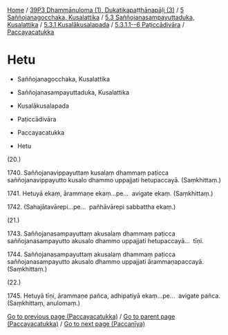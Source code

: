 
[Home](/) / [39P3 Dhammānuloma (1), Dukatikapaṭṭhānapāḷi (3)](../../../../...md) / [5 Saññojanagocchaka, Kusalattika](../../../...md) / [5.3 Saññojanasampayuttaduka, Kusalattika](../../...md) / [5.3.1 Kusalākusalapada](../...md) / [5.3.1.1--6 Paṭiccādivāra](...md) / [Paccayacatukka](../39P3/5/5.3/5.3.1/5.3.1.1--6/Paccayacatukka.md)

# Hetu

* Saññojanagocchaka, Kusalattika

* Saññojanasampayuttaduka, Kusalattika

* Kusalākusalapada

* Paṭiccādivāra

* Paccayacatukka

* Hetu

(20.)

1740\. Saññojanavippayuttaṃ kusalaṃ dhammaṃ paṭicca saññojanavippayutto kusalo dhammo uppajjati hetupaccayā. (Saṃkhittaṃ.)

1741\. Hetuyā ekaṃ, ārammaṇe ekaṃ…pe…  avigate ekaṃ. (Saṃkhittaṃ.)

1742\. (Sahajātavārepi…pe…  pañhāvārepi sabbattha ekaṃ.)

(21.)

1743\. Saññojanasampayuttaṃ akusalaṃ dhammaṃ paṭicca saññojanasampayutto akusalo dhammo uppajjati hetupaccayā…  tīṇi.

1744\. Saññojanasampayuttaṃ akusalaṃ dhammaṃ paṭicca saññojanasampayutto akusalo dhammo uppajjati ārammaṇapaccayā. (Saṃkhittaṃ.)

(22.)

1745\. Hetuyā tīṇi, ārammaṇe pañca, adhipatiyā ekaṃ…pe…  avigate pañca. (Saṃkhittaṃ, anulomaṃ.)

[Go to previous page (Paccayacatukka)](../39P3/5/5.3/5.3.1/5.3.1.1--6/Paccayacatukka.md) / [Go to parent page (Paccayacatukka)](../39P3/5/5.3/5.3.1/5.3.1.1--6/Paccayacatukka.md) / [Go to next page (Paccanīya)](../Paccaniya.md)


